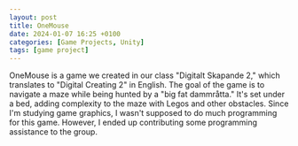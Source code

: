 ```yaml
---
layout: post
title: OneMouse
date: 2024-01-07 16:25 +0100
categories: [Game Projects, Unity]
tags: [game project]
---
```


OneMouse is a game we created in our class "Digitalt Skapande 2," which translates to "Digital Creating 2" in English. The goal of the game is to navigate a maze while being hunted by a "big fat dammråtta." It's set under a bed, adding complexity to the maze with Legos and other obstacles. Since I'm studying game graphics, I wasn't supposed to do much programming for this game. However, I ended up contributing some programming assistance to the group.
  